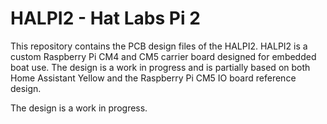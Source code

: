 # HALPI2 - Hat Labs Pi 2

This repository contains the PCB design files of the HALPI2.
HALPI2 is a custom Raspberry Pi CM4 and CM5 carrier board designed for embedded
boat use. The design is a work in progress and is partially based on both
Home Assistant Yellow and the Raspberry Pi CM5 IO board reference design.

The design is a work in progress.
